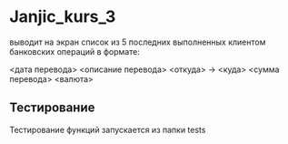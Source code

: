 # Janjic_kurs_3

выводит на экран список из 5 последних выполненных клиентом банковских операций в формате:

<дата перевода> <описание перевода>
<откуда> -> <куда>
<сумма перевода> <валюта>


## Тестирование
Тестирование функций запускается из папки tests
